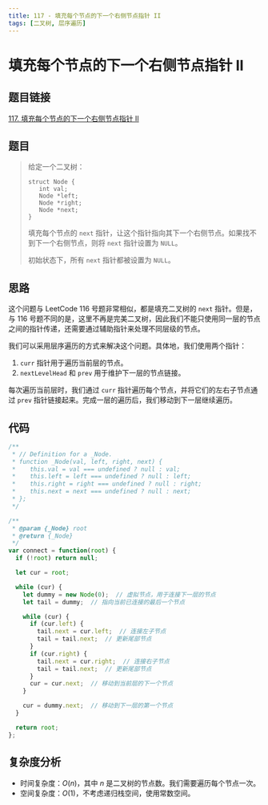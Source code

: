 ```yaml
---
title: 117 - 填充每个节点的下一个右侧节点指针 II
tags: [二叉树, 层序遍历]
---
```


# 填充每个节点的下一个右侧节点指针 II

## 题目链接
[117. 填充每个节点的下一个右侧节点指针 II](https://leetcode.cn/problems/populating-next-right-pointers-in-each-node-ii/)

## 题目
> 给定一个二叉树：
>
> ```plaintext
> struct Node {
>    int val;
>    Node *left;
>    Node *right;
>    Node *next;
> }
> ```
>
> 填充每个节点的 `next` 指针，让这个指针指向其下一个右侧节点。如果找不到下一个右侧节点，则将 `next` 指针设置为 `NULL`。
>
> 初始状态下，所有 `next` 指针都被设置为 `NULL`。

## 思路
这个问题与 LeetCode 116 号题非常相似，都是填充二叉树的 `next` 指针。但是，与 116 号题不同的是，这里不再是完美二叉树，因此我们不能只使用同一层的节点之间的指针传递，还需要通过辅助指针来处理不同层级的节点。

我们可以采用层序遍历的方式来解决这个问题。具体地，我们使用两个指针：
1. `curr` 指针用于遍历当前层的节点。
2. `nextLevelHead` 和 `prev` 用于维护下一层的节点链接。

每次遍历当前层时，我们通过 `curr` 指针遍历每个节点，并将它们的左右子节点通过 `prev` 指针链接起来。完成一层的遍历后，我们移动到下一层继续遍历。

## 代码
```javascript showLineNumbers
/**
 * // Definition for a _Node.
 * function _Node(val, left, right, next) {
 *    this.val = val === undefined ? null : val;
 *    this.left = left === undefined ? null : left;
 *    this.right = right === undefined ? null : right;
 *    this.next = next === undefined ? null : next;
 * };
 */

/**
 * @param {_Node} root
 * @return {_Node}
 */
var connect = function(root) {
  if (!root) return null;

  let cur = root;

  while (cur) {
    let dummy = new Node(0);  // 虚拟节点，用于连接下一层的节点
    let tail = dummy;  // 指向当前已连接的最后一个节点

    while (cur) {
      if (cur.left) {
        tail.next = cur.left;  // 连接左子节点
        tail = tail.next;  // 更新尾部节点
      }
      if (cur.right) {
        tail.next = cur.right;  // 连接右子节点
        tail = tail.next;  // 更新尾部节点
      }
      cur = cur.next;  // 移动到当前层的下一个节点
    }

    cur = dummy.next;  // 移动到下一层的第一个节点
  }

  return root;
};
```

## 复杂度分析
- 时间复杂度：$O(n)$，其中 $n$ 是二叉树的节点数。我们需要遍历每个节点一次。
- 空间复杂度：$O(1)$，不考虑递归栈空间，使用常数空间。